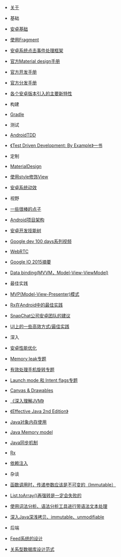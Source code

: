 +  [关于](README.md)
+  基础
  +  [安卓基础](Android-Java/AndroidBasic.md)
  +  [使用Fragment](Android-Java/Fragments.md)
  +  [安卓系统点击事件处理框架](Android-Java/AndroidTouchSystem.md)
  +  [官方Material design手册](Android-Java/AndroidOfficialMaterialDesignGuild.md)
  +  [官方开发手册](Android-Java/AndroidOfficialDevelopGuild.md)
  +  [官方分发手册](Android-Java/AndroidOfficialDistributeGuild.md)
  +  [各个安卓版本引入的主要新特性](Android-Java/NewInAndroid.md)  
  
+  构建
  +  [Gradle](Android-Java/Gradle.md)
  
+  测试
  +  [AndroidTDD](Android-Java/AndroidTDD.md)
  +  [《Test Driven Development: By Example》一书](Android-Java/TDD.md)
  
+  定制
  +  [MaterialDesign](Android-Java/MaterialDesign.md)
  +  [使用style修饰View](Android-Java/StylingViews.md)
  +  [安卓系统动效](Android-Java/AndroidAnimation.md)
  
+  视野
  +  [一些很棒的点子](Android-Java/CoolIdea.md)
  +  [Android项目架构](Android-Java/AndroidProjectArch.md)
  +  [安卓开发技能树](Android-Java/AndroidDevSkillTree.md)
  +  [Google dev 100 days系列视频](Android-Java/GoogleDev100Days.md)
  +  [WebRTC](Android-Java/WebRTC.md)
  +  [Google IO 2015摘要](Android-Java/GoogleIO2015.md)
  +  [Data binding(MVVM，Model-View-ViewModel)](Android-Java/MVVM.md)
  
+  最佳实践
  +  [MVP(Model-View-Presenter)模式](Android-Java/MVP.md)
  +  [Rx在Android中的最佳实践](Android-Java/RxAndroidBestPractice.md)
  +  [SnapChat公司安卓团队的建议](Android-Java/android-best-practices.md)
  +  [UI上的一些高效方式/最佳实践](Android-Java/EffectiveAndroidUI.md)
  
+  深入
  +  [安卓性能优化](Android-Java/AndroidPerformancePatterns.md)
  +  [Memory leak专题](Android-Java/MemoryLeak.md)
  +  [有效处理手机旋转专题](Android-Java/HandleOrientationChanged.md)
  +  [Launch mode 和 Intent flags专题](Android-Java/LaunchModeIntentFlags.md)
  +  [Canvas & Drawables](Android-Java/Canvas-Drawables.md)
  +  [《深入理解JVM》](Android-Java/InsideJVM.md)
  +  [《Effective Java 2nd Edition》](Android-Java/EffectiveJava.md)
  +  [Java对象内存使用](Android-Java/JavaObjectMemoryUsage.md)
  +  [Java Memory model](Android-Java/JSR133.md)
  +  [Java同步机制](Android-Java/JavaSynchorinization.md)
  +  [Rx](Android-Java/Rx.md)
  +  [依赖注入](Android-Java/DependencyInjection.md)
  
+ 杂谈

 +  [函数调用时，传递参数应该是不可变的（Immutable）](misc/BetterDesignWithImmutableParams.md)
 +  [List.toArray()再强转是一定会失败的](Android-Java/3077508.md)
 +  [使用词法分析、语法分析工具进行带语法文本处理](misc/Parcer.md)
 +  [深入Java深浅拷贝、immutable、unmodifiable](misc/copy.md)

+  后端
  +  [Feed系统的设计](Backend/Feed.md)
  +  [关系型数据库设计范式](Backend/DBNF.md)